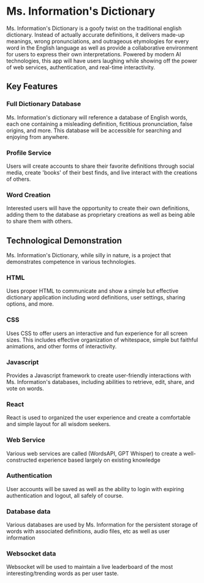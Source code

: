 # Ms. Information's Dictionary

Ms. Information's Dictionary is a goofy twist on the traditional english dictionary. Instead of actually accurate definitions, it delivers made-up meanings, wrong pronunciations, and outrageous etymologies for every word in the English language as well as provide a collaborative environment for users to express their own interpretations. Powered by modern AI technologies, this app will have users laughing while showing off the power of web services, authentication, and real-time interactivity.

## Key Features

### Full Dictionary Database
Ms. Information's dictionary will reference a database of English words, each one containing a misleading definition, fictitious pronunciation, false origins, and more. This database will be accessible for searching and enjoying from anywhere.

### Profile Service
Users will create accounts to share their favorite definitions through social media, create 'books' of their best finds, and live interact with the creations of others.

### Word Creation
Interested users will have the opportunity to create their own definitions, adding them to the database as proprietary creations as well as being able to share them with others.

## Technological Demonstration
Ms. Information's Dictionary, while silly in nature, is a project that demonstrates competence in various technologies.

### HTML
Uses proper HTML to communicate and show a simple but effective dictionary application including word definitions, user settings, sharing options, and more. 
### CSS
Uses CSS to offer users an interactive and fun experience for all screen sizes. This includes effective organization of whitespace, simple but faithful animations, and other forms of interactivity.
### Javascript
Provides a Javascript framework to create user-friendly interactions with Ms. Information's databases, including abilities to retrieve, edit, share, and vote on words.
### React
React is used to organized the user experience and create a comfortable and simple layout for all wisdom seekers.
### Web Service
Various web services are called (WordsAPI, GPT Whisper) to create a well-constructed experience based largely on existing knowledge
### Authentication
User accounts will be saved as well as the ability to login with expiring authentication and logout, all safely of course.
### Database data
Various databases are used by Ms. Information for the persistent storage of words with associated definitions, audio files, etc as well as user information
### Websocket data
Websocket will be used to maintain a live leaderboard of the most interesting/trending words as per user taste.
